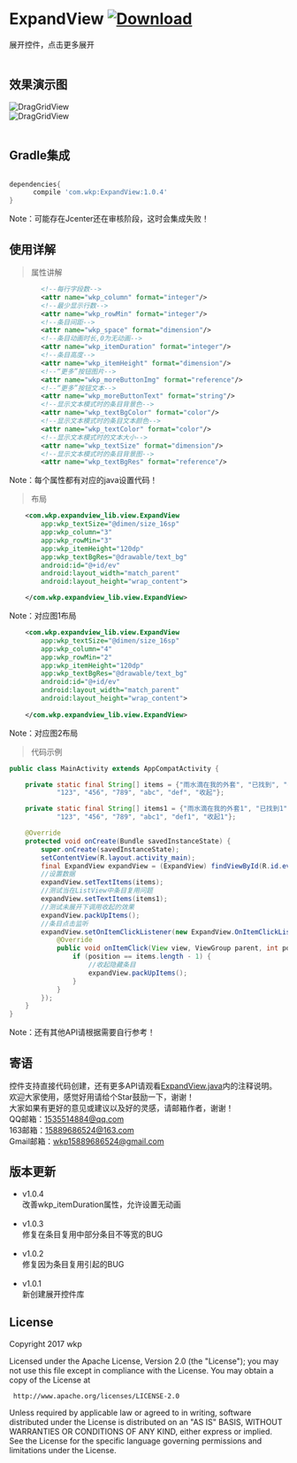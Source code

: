 # ExpandView [ ![Download](https://api.bintray.com/packages/wkp/maven/ExpandView/images/download.svg) ](https://bintray.com/wkp/maven/ExpandView/_latestVersion)
展开控件，点击更多展开
<br/>
<br/>
## 效果演示图<br/>
![DragGridView](https://raw.githubusercontent.com/wkp111/ExpandView/master/app/src/main/res/drawable/expand01.gif "演示图1")
<br/>
![DragGridView](https://raw.githubusercontent.com/wkp111/ExpandView/master/app/src/main/res/drawable/expand02.gif "演示图2")
<br/>
<br/>
## Gradle集成<br>
```groovy

dependencies{
      compile 'com.wkp:ExpandView:1.0.4'
} 
```
Note：可能存在Jcenter还在审核阶段，这时会集成失败！
<br>
## 使用详解<br/>
> 属性讲解<br/>

```xml
        <!--每行字段数-->
        <attr name="wkp_column" format="integer"/>
        <!--最少显示行数-->
        <attr name="wkp_rowMin" format="integer"/>
        <!--条目间距-->
        <attr name="wkp_space" format="dimension"/>
        <!--条目动画时长,0为无动画-->
        <attr name="wkp_itemDuration" format="integer"/>
        <!--条目高度-->
        <attr name="wkp_itemHeight" format="dimension"/>
        <!--“更多”按钮图片-->
        <attr name="wkp_moreButtonImg" format="reference"/>
        <!--“更多”按钮文本-->
        <attr name="wkp_moreButtonText" format="string"/>
        <!--显示文本模式时的条目背景色-->
        <attr name="wkp_textBgColor" format="color"/>
        <!--显示文本模式时的条目文本颜色-->
        <attr name="wkp_textColor" format="color"/>
        <!--显示文本模式时的文本大小-->
        <attr name="wkp_textSize" format="dimension"/>
        <!--显示文本模式时的条目背景图-->
        <attr name="wkp_textBgRes" format="reference"/>
```
Note：每个属性都有对应的java设置代码！
<br/>
> 布局<br/>

```xml
    <com.wkp.expandview_lib.view.ExpandView
        app:wkp_textSize="@dimen/size_16sp"
        app:wkp_column="3"
        app:wkp_rowMin="3"
        app:wkp_itemHeight="120dp"
        app:wkp_textBgRes="@drawable/text_bg"
        android:id="@+id/ev"
        android:layout_width="match_parent"
        android:layout_height="wrap_content">

    </com.wkp.expandview_lib.view.ExpandView>
```
Note：对应图1布局
<br/>

```xml
    <com.wkp.expandview_lib.view.ExpandView
        app:wkp_textSize="@dimen/size_16sp"
        app:wkp_column="4"
        app:wkp_rowMin="2"
        app:wkp_itemHeight="120dp"
        app:wkp_textBgRes="@drawable/text_bg"
        android:id="@+id/ev"
        android:layout_width="match_parent"
        android:layout_height="wrap_content">
        
    </com.wkp.expandview_lib.view.ExpandView>
```
Note：对应图2布局
<br/>
> 代码示例<br/>

```java
public class MainActivity extends AppCompatActivity {

    private static final String[] items = {"雨水滴在我的外套", "已找到", "每分每秒", "来啊，互相伤害啊", "等你到天涯海角", "遇见了你才知道你对我多重要",
            "123", "456", "789", "abc", "def", "收起"};

    private static final String[] items1 = {"雨水滴在我的外套1", "已找到1", "每分每秒1", "来啊，互相伤害啊1", "等你到天涯海角1", "遇见了你才知道你对我多重要1",
            "123", "456", "789", "abc1", "def1", "收起1"};

    @Override
    protected void onCreate(Bundle savedInstanceState) {
        super.onCreate(savedInstanceState);
        setContentView(R.layout.activity_main);
        final ExpandView expandView = (ExpandView) findViewById(R.id.ev);
        //设置数据
        expandView.setTextItems(items);
        //测试当在ListView中条目复用问题
        expandView.setTextItems(items1);
        //测试未展开下调用收起的效果
        expandView.packUpItems();
        //条目点击监听
        expandView.setOnItemClickListener(new ExpandView.OnItemClickListener() {
            @Override
            public void onItemClick(View view, ViewGroup parent, int position) {
                if (position == items.length - 1) {
                    //收起隐藏条目
                    expandView.packUpItems();
                }
            }
        });
    }
}
```
Note：还有其他API请根据需要自行参考！
<br/>
## 寄语<br/>
控件支持直接代码创建，还有更多API请观看<a href="https://github.com/wkp111/ExpandView/blob/master/expandview-lib/src/main/java/com/wkp/expandview_lib/view/ExpandView.java">ExpandView.java</a>内的注释说明。<br/>
欢迎大家使用，感觉好用请给个Star鼓励一下，谢谢！<br/>
大家如果有更好的意见或建议以及好的灵感，请邮箱作者，谢谢！<br/>
QQ邮箱：1535514884@qq.com<br/>
163邮箱：15889686524@163.com<br/>
Gmail邮箱：wkp15889686524@gmail.com<br/>

## 版本更新<br/>
* v1.0.4<br/>
改善wkp_itemDuration属性，允许设置无动画<br/><br/>
* v1.0.3<br/>
修复在条目复用中部分条目不等宽的BUG<br/><br/>
* v1.0.2<br/>
修复因为条目复用引起的BUG<br/><br/>
* v1.0.1<br/>
新创建展开控件库<br/>
## License

   Copyright 2017 wkp

   Licensed under the Apache License, Version 2.0 (the "License");
   you may not use this file except in compliance with the License.
   You may obtain a copy of the License at

     http://www.apache.org/licenses/LICENSE-2.0

   Unless required by applicable law or agreed to in writing, software
   distributed under the License is distributed on an "AS IS" BASIS,
   WITHOUT WARRANTIES OR CONDITIONS OF ANY KIND, either express or implied.
   See the License for the specific language governing permissions and
   limitations under the License.


